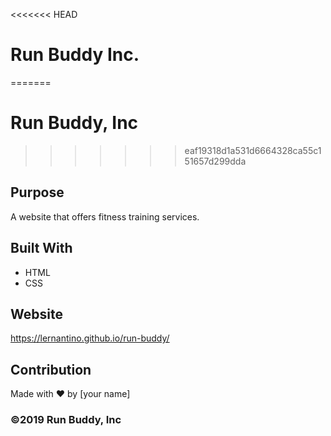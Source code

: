 <<<<<<< HEAD
# Run Buddy Inc.
=======
# Run Buddy, Inc
>>>>>>> eaf19318d1a531d6664328ca55c151657d299dda

## Purpose
A website that offers fitness training services. 

## Built With
* HTML
* CSS

## Website
https://lernantino.github.io/run-buddy/

## Contribution
Made with ❤️ by [your name]

### ©️2019 Run Buddy, Inc 

